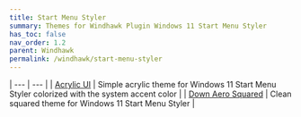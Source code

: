 ```yaml
---
title: Start Menu Styler
summary: Themes for Windhawk Plugin Windows 11 Start Menu Styler
has_toc: false
nav_order: 1.2
parent: Windhawk
permalink: /windhawk/start-menu-styler
---
```


| --- | --- |
| [Acrylic UI][Acrylic UI] | Simple acrylic theme for Windows 11 Start Menu Styler colorized with the system accent color |
| [Down Aero Squared][Down Aero Squared] | Clean squared theme for Windows 11 Start Menu Styler |  

<!-- //////////////////////////////////////////////////////////////////////////////////// -->

[Acrylic UI]: /windhawk/start-menu-styler/acrylic
[Down Aero Squared]: /windhawk/start-menu-styler/down-aero-squared

<!-- //////////////////////////////////////////////////////////////////////////////////// -->
